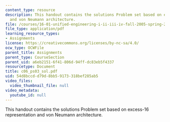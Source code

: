 ```yaml
---
content_type: resource
description: This handout contains the solutions Problem set based on excess-16 representation
  and von Neumann architecture.
file: /courses/16-01-unified-engineering-i-ii-iii-iv-fall-2005-spring-2006/54d8bccdd79d8bb59173318bef285ab5_c06_ps03_sol.pdf
file_type: application/pdf
learning_resource_types:
- Assignments
license: https://creativecommons.org/licenses/by-nc-sa/4.0/
ocw_type: OCWFile
parent_title: Assignments
parent_type: CourseSection
parent_uid: a6eb2151-6f41-806d-94ff-dc83eb5f4337
resourcetype: Document
title: c06_ps03_sol.pdf
uid: 54d8bccd-d79d-8bb5-9173-318bef285ab5
video_files:
  video_thumbnail_file: null
video_metadata:
  youtube_id: null
---
```

This handout contains the solutions Problem set based on excess-16 representation and von Neumann architecture.